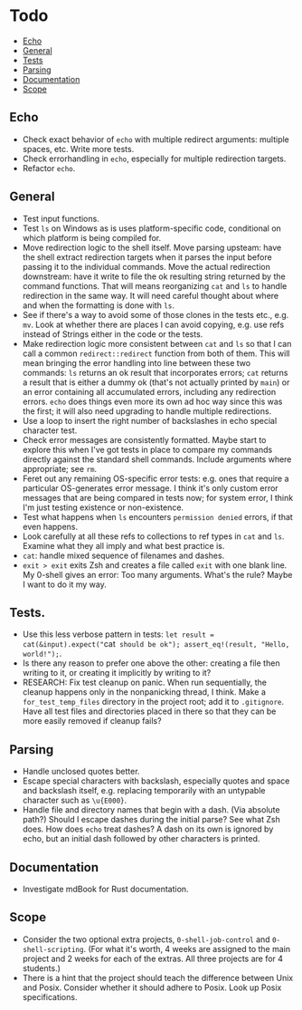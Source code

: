 # Todo

- [Echo](#echo)
- [General](#general)
- [Tests](#tests)
- [Parsing](#parsing)
- [Documentation](#documentation)
- [Scope](#scope)

## Echo

- Check exact behavior of `echo` with multiple redirect arguments: multiple spaces, etc. Write more tests.
- Check errorhandling in `echo`, especially for multiple redirection targets.
- Refactor `echo`.

## General

- Test input functions.
- Test `ls` on Windows as is uses platform-specific code, conditional on which platform is being compiled for.
- Move redirection logic to the shell itself. Move parsing upsteam: have the shell extract redirection targets when it parses the input before passing it to the individual commands. Move the actual redirection downstream: have it write to file the ok resulting string returned by the command functions. That will means reorganizing `cat` and `ls` to handle redirection in the same way. It will need careful thought about where and when the formatting is done with `ls`.
- See if there's a way to avoid some of those clones in the tests etc., e.g. `mv`. Look at whether there are places I can avoid copying, e.g. use refs instead of Strings either in the code or the tests.
- Make redirection logic more consistent between `cat` and `ls` so that I can call a common `redirect::redirect` function from both of them. This will mean bringing the error handling into line between these two commands: `ls` returns an ok result that incorporates errors; `cat` returns a result that is either a dummy ok (that's not actually printed by `main`) or an error containing all accumulated errors, including any redirection errors. `echo` does things even more its own ad hoc way since this was the first; it will also need upgrading to handle multiple redirections.
- Use a loop to insert the right number of backslashes in echo special character test.
- Check error messages are consistently formatted. Maybe start to explore this when I've got tests in place to compare my commands directly against the standard shell commands. Include arguments where appropriate; see `rm`.
- Feret out any remaining OS-specific error tests: e.g. ones that require a particular OS-generates error message. I think it's only custom error messages that are being compared in tests now; for system error, I think I'm just testing existence or non-existence.
- Test what happens when `ls` encounters `permission denied` errors, if that even happens.
- Look carefully at all these refs to collections to ref types in `cat` and `ls`. Examine what they all imply and what best practice is.
- `cat`: handle mixed sequence of filenames and dashes.
- `exit > exit` exits Zsh and creates a file called `exit` with one blank line. My 0-shell gives an error: Too many arguments. What's the rule? Maybe I want to do it my way.

## Tests.

- Use this less verbose pattern in tests: `let result = cat(&input).expect("`cat` should be ok"); assert_eq!(result, "Hello, world!");`.
- Is there any reason to prefer one above the other: creating a file then writing to it, or creating it implicitly by writing to it?
- RESEARCH: Fix test cleanup on panic. When run sequentially, the cleanup happens only in the nonpanicking thread, I think. Make a `for_test_temp_files` directory in the project root; add it to `.gitignore`. Have all test files and directories placed in there so that they can be more easily removed if cleanup fails?

## Parsing

- Handle unclosed quotes better.
- Escape special characters with backslash, especially quotes and space and backslash itself, e.g. replacing temporarily with an untypable character such as `\u{E000}`.
- Handle file and directory names that begin with a dash. (Via absolute path?) Should I escape dashes during the initial parse? See what Zsh does. How does `echo` treat dashes? A dash on its own is ignored by echo, but an initial dash followed by other characters is printed.

## Documentation

- Investigate mdBook for Rust documentation.

## Scope

- Consider the two optional extra projects, `0-shell-job-control` and `0-shell-scripting`. (For what it's worth, 4 weeks are assigned to the main project and 2 weeks for each of the extras. All three projects are for 4 students.)
- There is a hint that the project should teach the difference between Unix and Posix. Consider whether it should adhere to Posix. Look up Posix specifications.
